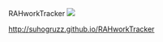 RAHworkTracker ![](https://github.com/Suhogruzz/RAHworkTracker/actions/workflows/web.yml/badge.svg)

http://suhogruzz.github.io/RAHworkTracker

